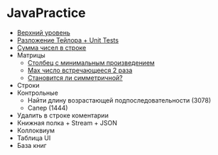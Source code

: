 # JavaPractice
- [Верхний уровень](https://github.com/KristianKuznetsov/top-levelInformationRepository/blob/main/README.md)
- [Разложение Тейлора + Unit Tests](https://github.com/KristianKuznetsov/JavaPractice/tree/main/Taylor%20expansion%20of%20a%20function)
- [Сумма чисел в строке](https://github.com/KristianKuznetsov/JavaPractice/tree/main/Sum%20of%20numbers%20in%20a%20row)
- Матрицы
   - [Столбец с минимальным произведением](https://github.com/KristianKuznetsov/JavaPractice/tree/main/Working%20with%20matrices/Task%205)
   - [Max число встречающееся 2 раза](https://github.com/KristianKuznetsov/JavaPractice/tree/main/Working%20with%20matrices/Task%2015)
   - [Становится ли симметричной?](https://github.com/KristianKuznetsov/JavaPractice/tree/main/Working%20with%20matrices/Task%2025)
- Строки
- Контрольные
   - Найти длину возрастающей подпоследовательности (3078)
   - Сапер (1444)
- Удалить в строке коментарии
- Книжная полка + Stream + JSON
- Коллоквиум 
- Таблица UI
- База книг
